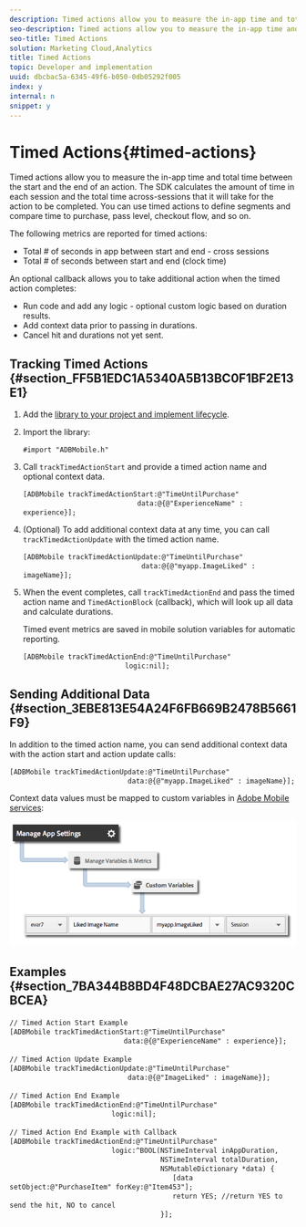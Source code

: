 ```yaml
---
description: Timed actions allow you to measure the in-app time and total time between the start and the end of an action. The SDK calculates the amount of time in each session and the total time across-sessions that it will take for the action to be completed. You can use timed actions to define segments and compare time to purchase, pass level, checkout flow, and so on.
seo-description: Timed actions allow you to measure the in-app time and total time between the start and the end of an action. The SDK calculates the amount of time in each session and the total time across-sessions that it will take for the action to be completed. You can use timed actions to define segments and compare time to purchase, pass level, checkout flow, and so on.
seo-title: Timed Actions
solution: Marketing Cloud,Analytics
title: Timed Actions
topic: Developer and implementation
uuid: dbcbac5a-6345-49f6-b050-0db05292f005
index: y
internal: n
snippet: y
---
```


# Timed Actions{#timed-actions}

Timed actions allow you to measure the in-app time and total time between the start and the end of an action. The SDK calculates the amount of time in each session and the total time across-sessions that it will take for the action to be completed. You can use timed actions to define segments and compare time to purchase, pass level, checkout flow, and so on.

The following metrics are reported for timed actions:

* Total # of seconds in app between start and end - cross sessions 
* Total # of seconds between start and end (clock time)

An optional callback allows you to take additional action when the timed action completes:

* Run code and add any logic - optional custom logic based on duration results. 
* Add context data prior to passing in durations. 
* Cancel hit and durations not yet sent.

## Tracking Timed Actions {#section_FF5B1EDC1A5340A5B13BC0F1BF2E13E1}

1. Add the [library to your project and implement lifecycle](../getting-started/dev-qs.md#concept_13176B6E37F547D6935E37125F457972). 
1. Import the library:

   ```
   #import "ADBMobile.h"
   ```

1. Call `trackTimedActionStart` and provide a timed action name and optional context data.

   ```
   [ADBMobile trackTimedActionStart:@"TimeUntilPurchase"  
                               data:@{@"ExperienceName" : experience}];
   ```

1. (Optional) To add additional context data at any time, you can call `trackTimedActionUpdate` with the timed action name.

   ```
   [ADBMobile trackTimedActionUpdate:@"TimeUntilPurchase"  
                                data:@{@"myapp.ImageLiked" : imageName}];
   ```

1. When the event completes, call `trackTimedActionEnd` and pass the timed action name and `TimedActionBlock` (callback), which will look up all data and calculate durations.

   Timed event metrics are saved in mobile solution variables for automatic reporting. 

   ```
   [ADBMobile trackTimedActionEnd:@"TimeUntilPurchase"  
                            logic:nil];
   ```

## Sending Additional Data {#section_3EBE813E54A24F6FB669B2478B5661F9}

In addition to the timed action name, you can send additional context data with the action start and action update calls: 

```
[ADBMobile trackTimedActionUpdate:@"TimeUntilPurchase"  
                             data:@{@"myapp.ImageLiked" : imageName}];
```

Context data values must be mapped to custom variables in [Adobe Mobile services](https://mobilemarketing.adobe.com): 

![](assets/map-variable-context-ltv.png)

## Examples {#section_7BA344B8BD4F48DCBAE27AC9320CBCEA}

```
// Timed Action Start Example 
[ADBMobile trackTimedActionStart:@"TimeUntilPurchase"  
                            data:@{@"ExperienceName" : experience}];

// Timed Action Update Example 
[ADBMobile trackTimedActionUpdate:@"TimeUntilPurchase"  
                             data:@{@"ImageLiked" : imageName}];

// Timed Action End Example 
[ADBMobile trackTimedActionEnd:@"TimeUntilPurchase"  
                         logic:nil]; 
 
// Timed Action End Example with Callback 
[ADBMobile trackTimedActionEnd:@"TimeUntilPurchase"  
                         logic:^BOOL(NSTimeInterval inAppDuration,  
                                     NSTimeInterval totalDuration,  
                                     NSMutableDictionary *data) { 
                                        [data setObject:@"PurchaseItem" forKey:@"Item453"]; 
                                        return YES; //return YES to send the hit, NO to cancel 
                                     }];
```

